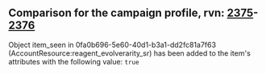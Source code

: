 ## Comparison for the campaign profile, rvn: [2375](https://github.com/PRO100KatYT/FortniteProfileRevisions/tree/main/profiles/campaign/2375%20campaign.json)-[2376](https://github.com/PRO100KatYT/FortniteProfileRevisions/tree/main/profiles/campaign/2376%20campaign.json)

Object item_seen in 0fa0b696-5e60-40d1-b3a1-dd2fc81a7f63 (AccountResource:reagent_evolverarity_sr) has been added to the item's attributes with the following value: `true`
<br><br>
